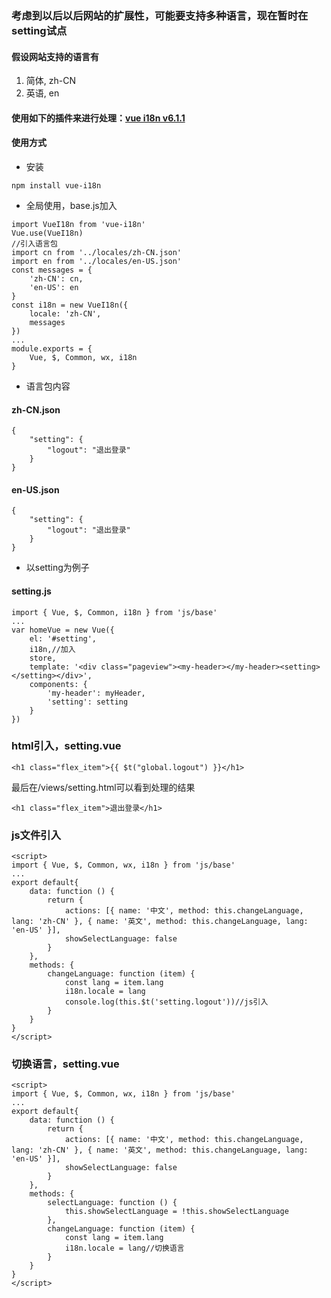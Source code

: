 
### 考虑到以后以后网站的扩展性，可能要支持多种语言，现在暂时在setting试点

#### 假设网站支持的语言有

1. 简体, zh-CN
2. 英语, en

#### 使用如下的插件来进行处理：[vue i18n v6.1.1](https://github.com/kazupon/vue-i18n)

#### 使用方式

- 安装

```
npm install vue-i18n
```

- 全局使用，base.js加入

```
import VueI18n from 'vue-i18n'
Vue.use(VueI18n)
//引入语言包
import cn from '../locales/zh-CN.json'
import en from '../locales/en-US.json'
const messages = {
    'zh-CN': cn,
    'en-US': en
}
const i18n = new VueI18n({
    locale: 'zh-CN',
    messages
})
...
module.exports = {
    Vue, $, Common, wx, i18n
}
```
- 语言包内容

#### zh-CN.json
```
{
    "setting": {
        "logout": "退出登录"
    }
}
```
#### en-US.json

```
{
    "setting": {
        "logout": "退出登录"
    }
}

```
- 以setting为例子

#### setting.js

```
import { Vue, $, Common, i18n } from 'js/base'
...
var homeVue = new Vue({
    el: '#setting',
    i18n,//加入
    store,
    template: '<div class="pageview"><my-header></my-header><setting></setting></div>',
    components: {
        'my-header': myHeader,
        'setting': setting
    }
})
```

### html引入，setting.vue

```
<h1 class="flex_item">{{ $t("global.logout") }}</h1>
```
最后在/views/setting.html可以看到处理的结果

```
<h1 class="flex_item">退出登录</h1>
```
### js文件引入

```
<script>
import { Vue, $, Common, wx, i18n } from 'js/base'
...
export default{
    data: function () {
        return {
            actions: [{ name: '中文', method: this.changeLanguage, lang: 'zh-CN' }, { name: '英文', method: this.changeLanguage, lang: 'en-US' }],
            showSelectLanguage: false
        }
    },
    methods: {
        changeLanguage: function (item) {
            const lang = item.lang
            i18n.locale = lang
            console.log(this.$t('setting.logout'))//js引入
        }
    }
}
</script>
```

### 切换语言，setting.vue
```
<script>
import { Vue, $, Common, wx, i18n } from 'js/base'
...
export default{
    data: function () {
        return {
            actions: [{ name: '中文', method: this.changeLanguage, lang: 'zh-CN' }, { name: '英文', method: this.changeLanguage, lang: 'en-US' }],
            showSelectLanguage: false
        }
    },
    methods: {
        selectLanguage: function () {
            this.showSelectLanguage = !this.showSelectLanguage
        },
        changeLanguage: function (item) {
            const lang = item.lang
            i18n.locale = lang//切换语言
        }
    }
}
</script>
```



